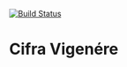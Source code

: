 [![Build Status](https://snap-ci.com/riquellopes/cifra-de-vigenere/branch/master/build_image)](https://snap-ci.com/riquellopes/cifra-de-vigenere/branch/master)

Cifra Vigenére
=========
